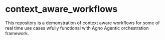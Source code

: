 # context_aware_workflows
This repository is a demonstration of context aware workflows for some of real time use cases wfully functional with Agno Agentic orchestration framework.
